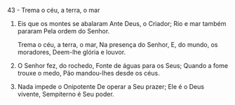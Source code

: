 43 - Trema o céu, a terra, o mar

1. Eis que os montes se abalaram
   Ante Deus, o Criador;
   Rio e mar também pararam
   Pela ordem do Senhor.

   Trema o céu, a terra, o mar,
   Na presença do Senhor,
   E, do mundo, os moradores,
   Deem-lhe glória e louvor.

2. O Senhor fez, do rochedo,
   Fonte de águas para os Seus;
   Quando a fome trouxe o medo,
   Pão mandou-lhes desde os céus.

3. Nada impede o Onipotente
   De operar a Seu prazer;
   Ele é o Deus vivente,
   Sempiterno é Seu poder.
